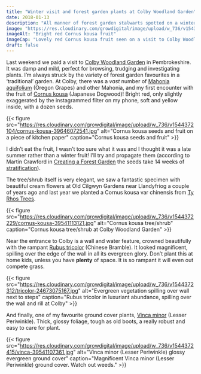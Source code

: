 ```yaml
---
title: "Winter visit and forest garden plants at Colby Woodland Garden"
date: 2018-01-13
description: "All manner of forest garden stalwarts spotted on a winter visit to the National Trust Colby Woodland Garden near Amroth in Pembrokeshire"
image: "https://res.cloudinary.com/growdigital/image/upload/w_736/v1543873414/cornus-kousa-fruit-39541199411.jpg"
imageAlt: "Bright red Cornus kousa fruit"
imageCap: "Lovely red Cornus kousa fruit seen on a visit to Colby Woodland Garden"
draft: false
---
```


Last weekend we paid a visit to [Colby Woodland Garden](https://www.nationaltrust.org.uk/colby-woodland-garden) in Pembrokeshire. It was damp and mild, perfect for browsing, trudging and investigating plants. I’m always struck by the variety of forest garden favourites in a ‘traditional’ garden. At Colby, there was a _vast_ number of [Mahonia aquifolium](http://www.pfaf.org/user/plant.aspx?latinname=mahonia+aquifolium) (Oregon Grapes) and other Mahonia, and my first encounter with the fruit of [Cornus kousa](http://www.pfaf.org/USER/Plant.aspx?LatinName=Cornus+kousa) (Japanese Dogwood)! Bright red, only slightly exaggerated by the instagrammed filter on my phone, soft and yellow inside, with a dozen seeds.

{{< figure src="https://res.cloudinary.com/growdigital/image/upload/w_736/v1544372104/cornus-kousa-39646072541.jpg" alt="Cornus kousa seeds and fruit on a piece of kitchen paper" caption="Cornus kousa seeds and fruit" >}}

I didn’t eat the fruit, I wasn’t too sure what it was and I thought it was a late summer rather than a winter fruit! I’ll try and propagate them (according to Martin Crawford in [Creating a Forest Garden](https://www.agroforestry.co.uk/product/creating-a-forest-garden-2/) the seeds take 14 weeks of [stratification](https://www.thespruce.com/stratification-seeds-into-thinking-its-winter-1403100)).

The tree/shrub itself is very elegant, we saw a fantastic specimen with beautiful cream flowers at Old Cilgwyn Gardens near Llandyfriog a couple of years ago and last year we planted a Cornus kousa var chinensis from [Ty Rhos Trees](http://www.tyrhostrees.co.uk).

{{< figure src="https://res.cloudinary.com/growdigital/image/upload/w_736/v1544372229/cornus-kousa-39541113121.jpg" alt="Cornus kousa tree/shrub" caption="Cornus kousa tree/shrub at Colby Woodland Garden" >}}

Near the entrance to Colby is a wall and water feature, crowned beautifully with the rampant [Rubus tricolor](http://www.pfaf.org/user/plant.aspx?LatinName=Rubus+tricolor) (Chinese Bramble). It looked magnificent, spilling over the edge of the wall in all its evergreen glory. Don’t plant this at home kids, unless you have **plenty** of space. It is so rampant it will even out compete grass.

{{< figure src="https://res.cloudinary.com/growdigital/image/upload/w_736/v1544372312/tricolor-24673075167.jpg" alt="Evergreen vegetation spilling over wall next to steps" caption="Rubus tricolor in luxuriant abundance, spilling over the wall and rill at Colby" >}}

And finally, one of my favourite ground cover plants, [Vinca minor](http://www.pfaf.org/user/plant.aspx?latinname=Vinca+minor) (Lesser Periwinkle). Thick, glossy foliage, tough as old boots, a really robust and easy to care for plant.

{{< figure src="https://res.cloudinary.com/growdigital/image/upload/w_736/v1544372415/vinca-39541107361.jpg" alt="Vinca minor (Lesser Periwinkle) glossy evergreen ground cover" caption="Magnificent Vinca minor (Lesser Periwinkle) ground cover. Watch out weeds." >}}

